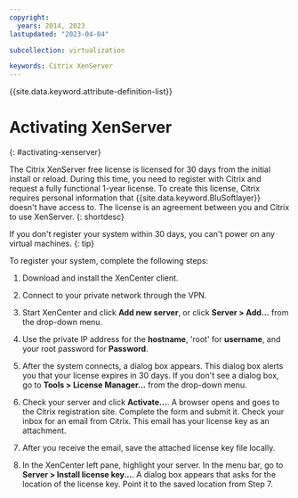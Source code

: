```yaml
---
copyright:
  years: 2014, 2023
lastupdated: "2023-04-04"

subcollection: virtualization

keywords: Citrix XenServer
---
```


{{site.data.keyword.attribute-definition-list}}

# Activating XenServer
{: #activating-xenserver}

The Citrix XenServer free license is licensed for 30 days from the initial install or reload. During this time, you need to register with Citrix and request a fully functional 1-year license. To create this license, Citrix requires personal information that {{site.data.keyword.BluSoftlayer}} doesn't have access to. The license is an agreement between you and Citrix to use XenServer.
{: shortdesc}

If you don't register your system within 30 days, you can't power on any virtual machines.
{: tip}

To register your system, complete the following steps:

1. Download and install the XenCenter client.

2. Connect to your private network through the VPN.

3. Start XenCenter and click **Add new server**, or click **Server > Add...** from the drop-down menu.

4. Use the private IP address for the **hostname**, 'root' for **username**, and your root password for **Password**.

5. After the system connects, a dialog box appears. This dialog box alerts you that your license expires in 30 days. If you don't see a dialog box, go to **Tools > License Manager...** from the drop-down menu.

6. Check your server and click **Activate...**. A browser opens and goes to the Citrix registration site. Complete the form and submit it. Check your inbox for an email from Citrix. This email has your license key as an attachment.

7. After you receive the email, save the attached license key file locally.

8. In the XenCenter left pane, highlight your server. In the menu bar, go to **Server > Install license key...**. A dialog box appears that asks for the location of the license key. Point it to the saved location from Step 7.
